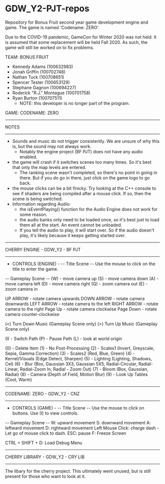 # GDW_Y2-PJT-repos
Repository for Bonus Fruit second year game development engine and game.
The game is named 'Codename: ZERO'.

Due to the COVID-19 pandemic, GameCon for Winter 2020 was not held. It is assumed that some replacement will be held Fall 2020.
As such, the game will still be worked on to fix problems.

TEAM: BONUS FRUIT
- Kennedy Adams	(100632983)
- Jonah Griffin	(100702748)
- Nathan Tuck	(100708651)
- Spencer Tester (100653129)
- Stephane Gagnon (100694227)
- Roderick "R.J." Montague (100701758)
- Ryan Burton (100707511)
	- NOTE: this developer is no longer part of the program.

GAME: CODENAME: ZERO

*****
NOTES
*****
- Sounds and music do not trigger consistently. We are unsure of why this is, but the sound may not always work.
	- Notably the engine project (BF PJT) does not have any audio enabled.
- the game will crash if it switches scenes too many times. So it's best that only the map levels are entered.
	- The ranking scene wasn't completed, so there's no point in going in there. But if you do go in there, just click on the game logo to go back.
- the mouse clicks can be a bit finicky. Try looking at the C++ console to see if shaders are being compiled after a mouse click. If so, then the scene is being switched.
- Information regarding Audio:
	- the isEventPlaying() function for the Audio Engine does not work for some reason.
	- the audio banks only need to be loaded once, so it's best just to load them all at the start. An event cannot be unloaded.
	- If you tell the audio to play, it will start over. So if the audio doesn't play, it's likely because it keeps getting started over.

**********************************
CHERRY ENGINE - GDW_Y2 - BF PJT
**********************************
- CONTROLS (ENGINE) -
-- Title Scene --
Use the mouse to click on the title to enter the game.

-- Gameplay Scene --
(W) - move camera up
(S) - move camera down
(A) - move camera left
(D) - move camera right
(Q) - zoom camera out
(E) - zoom camera in

UP ARROW - rotate camera upwards
DOWN ARROW - rotate camera downwards
LEFT ARROW - rotate camera to the left
RIGHT ARROW - rotate camera to the right
Page Up - rotate camera clockwise
Page Down - rotate camera counter-clockwise

(<) Turn Down Music (Gameplay Scene only)
(>) Turn Up Music (Gameplay Scene only)

(I) - Switch Path
(P) - Pause Path
(L) - look at world origin

(0) - Delete Item
(1) - No Post-Processing
(2) - Scales1 (Invert, Greyscale, Sepia, Gamma Correction)
(3) - Scales2 (Red, Blue, Green)
(4) - Kernel/Visuals (Edge Detect, Sharpen)
(5) - Lighting (Lighting, Shadows, Cel)
(6) - Blur (Box, Gaussian 3X3, Gaussian 5X5, Radial-Circular, Radial-Linear, Radial-Zoom In, Radial - Zoom Out)
(7) - Bloom (Box, Gaussian, Radial)
(8) - Camera (Depth of Field, Motion Blur)
(9) - Look Up Tables (Cool, Warm)

**********************************
CODENAME: ZERO - GDW_Y2 - CNZ
**********************************
- CONTROLS (GAME) -
-- Title Scene --
Use the mouse to click on buttons.
Use (I) to view controls.

-- Gameplay Scene --
W: upward movement
S: downward movement
A: leftward movement
D: rightward movement
Left Mouse Click: charge dash
	- Let go of mouse click to dash.
ESC: pause
F: Freeze Screen

CTRL + SHIFT + D: Load Debug Menu

**********************************
CHERRY LIBRARY - GDW_Y2 - CRY LIB
**********************************
The libary for the cherry project. This ultimately went unused, but is still present for those who want to look at it.